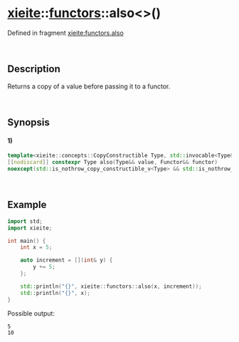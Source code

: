 # [xieite](../../xieite.md)\:\:[functors](../../functors.md)\:\:also\<\>\(\)
Defined in fragment [xieite:functors.also](../../../src/functors/also.cpp)

&nbsp;

## Description
Returns a copy of a value before passing it to a functor.

&nbsp;

## Synopsis
#### 1)
```cpp
template<xieite::concepts::CopyConstructible Type, std::invocable<Type&&> Functor>
[[nodiscard]] constexpr Type also(Type&& value, Functor&& functor)
noexcept(std::is_nothrow_copy_constructible_v<Type> && std::is_nothrow_invocable_v<Functor, Type&&>);
```

&nbsp;

## Example
```cpp
import std;
import xieite;

int main() {
    int x = 5;

    auto increment = [](int& y) {
        y += 5;
    };

    std::println("{}", xieite::functors::also(x, increment));
    std::println("{}", x);
}
```
Possible output:
```
5
10
```
